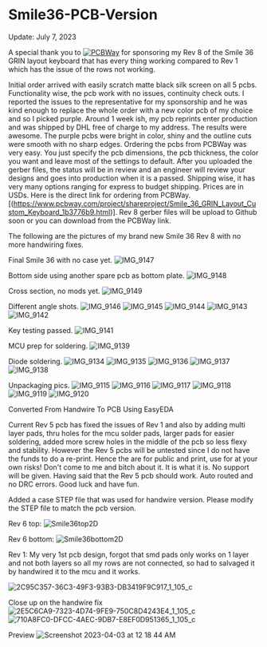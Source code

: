  # Smile36-PCB-Version

Update: July 7, 2023

A special thank you to [![PCBWay](https://github.com/protieusz/Smile36-PCB-Version/assets/118025702/3fe17713-d683-44ef-8f50-1d097865489f)](https://www.pcbway.com) for sponsoring my Rev 8 of the Smile 36 GRIN layout keyboard that has every thing working compared to Rev 1 which has the issue of the rows not working.  

Initial order arrived with easily scratch matte black silk screen on all 5 pcbs.  Functionality wise, the pcb work with no issues, continuity check outs. I reported the issues to the representative for my sponsorship and he was kind enough to replace the whole order with a new color pcb of my choice and so I picked purple.  Around 1 week ish, my pcb reprints enter production and was shipped by DHL free of charge to my address.  The results were awesome.  The purple pcbs were bright in color, shiny and the outline cuts were smooth with no sharp edges.  Ordering the pcbs from PCBWay was very easy.  You just specify the pcb dimensions, the pcb thickness, the color you want and leave most of the settings to default.  After you uploaded the gerber files, the status will be in review and an engineer will review your designs and goes into production when it is a passed.  Shipping wise, it has very many options ranging for express to budget shipping.  Prices are in USDs. Here is the direct link for ordering from PCBWay. [(https://www.pcbway.com/project/shareproject/Smile_36_GRIN_Layout_Custom_Keyboard_1b3776b9.html)].  Rev 8 gerber files will be upload to Github soon or you can download from the PCBWay link.

The following are the pictures of my brand new Smile 36 Rev 8 with no more handwiring fixes.

Final Smile 36 with no case yet.
![IMG_9147](https://github.com/protieusz/Smile36-PCB-Version/assets/118025702/ad45a577-4d4b-4b02-b3f5-77821b0b6041)

Bottom side using another spare pcb as bottom plate.
![IMG_9148](https://github.com/protieusz/Smile36-PCB-Version/assets/118025702/687f57b7-2feb-465c-97a9-02d0f784dce9)

Cross section, no mods yet.
![IMG_9149](https://github.com/protieusz/Smile36-PCB-Version/assets/118025702/e9b91abd-5803-414b-a8b2-3d56d377f748)

Different angle shots.
![IMG_9146](https://github.com/protieusz/Smile36-PCB-Version/assets/118025702/55b3532c-45f7-4787-a861-f53cae23623e)
![IMG_9145](https://github.com/protieusz/Smile36-PCB-Version/assets/118025702/c50f2de2-3c87-4667-80e9-2caaf9e4534f)
![IMG_9144](https://github.com/protieusz/Smile36-PCB-Version/assets/118025702/58f52be6-97f0-419e-b06a-796b4f34927e)
![IMG_9143](https://github.com/protieusz/Smile36-PCB-Version/assets/118025702/2e803282-78da-4ac9-afff-dab874df8d4f)
![IMG_9142](https://github.com/protieusz/Smile36-PCB-Version/assets/118025702/ef003b6c-d828-4ed4-a878-732a2e672add)

Key testing passed.
![IMG_9141](https://github.com/protieusz/Smile36-PCB-Version/assets/118025702/9df8d838-bf43-4b5e-852f-8ca980534f75)

MCU prep for soldering.
![IMG_9139](https://github.com/protieusz/Smile36-PCB-Version/assets/118025702/a9b3579e-6695-4b37-8d72-89acdb146bb3)

Diode soldering.
![IMG_9134](https://github.com/protieusz/Smile36-PCB-Version/assets/118025702/162f02d2-295b-4882-9031-b3bea6bb7f28)
![IMG_9135](https://github.com/protieusz/Smile36-PCB-Version/assets/118025702/e938c594-0113-46a8-b1d7-d03ddcc61e6d)
![IMG_9136](https://github.com/protieusz/Smile36-PCB-Version/assets/118025702/5cce6486-5605-4456-b1c5-6ffc4dd20fc2)
![IMG_9137](https://github.com/protieusz/Smile36-PCB-Version/assets/118025702/a8551ca6-5421-4c7a-944f-01163da535c2)
![IMG_9138](https://github.com/protieusz/Smile36-PCB-Version/assets/118025702/ee845e17-ca04-47fe-a640-3df4128c9595)

Unpackaging pics.
![IMG_9115](https://github.com/protieusz/Smile36-PCB-Version/assets/118025702/1e4ab6c4-87f6-4ab8-8105-76df57641a20)
![IMG_9116](https://github.com/protieusz/Smile36-PCB-Version/assets/118025702/373ff0e2-c36a-4a00-a2a3-eaa684d71f2b)
![IMG_9117](https://github.com/protieusz/Smile36-PCB-Version/assets/118025702/f07554df-fc20-40de-92c7-ade6569878f7)
![IMG_9118](https://github.com/protieusz/Smile36-PCB-Version/assets/118025702/967a1e89-f568-4dc1-956c-e2565a30769b)
![IMG_9119](https://github.com/protieusz/Smile36-PCB-Version/assets/118025702/82522fe7-46f7-4ac7-89df-0f6d510d4c8a)
![IMG_9120](https://github.com/protieusz/Smile36-PCB-Version/assets/118025702/26ba6c6f-5f8f-49c0-8cb5-5999572781a6)


Converted From Handwire To PCB Using EasyEDA

Current Rev 5 pcb has fixed the issues of Rev 1 and also by adding multi layer pads, thru holes for the mcu solder pads, larger pads for easier soldering, added more screw holes in the middle of the pcb so less flexy and stability.  However the Rev 5 pcbs will be untested since I do not have the funds to do a re-print.  Hence the are for public and print, use for at your own risks!  Don't come to me and bitch about it.  It is what it is. No support will be given. Having said that the Rev 5 pcb should work.  Auto routed and no DRC errors. Good luck and have fun.

Added a case STEP file that was used for handwire version. Please modify the STEP file to match the pcb version.

Rev 6 top:
![Smile36top2D](https://user-images.githubusercontent.com/118025702/235812063-26bfd0a0-41e4-4138-8dcc-1d85a988c2af.png)

Rev 6 bottom:
![Smile36bottom2D](https://user-images.githubusercontent.com/118025702/235812086-6f1bc2cc-80f0-436f-90ee-1e1fe13a4943.png)

Rev 1: My very 1st pcb design, forgot that smd pads only works on 1 layer and not both layers so all my rows are not connected, so had to salvaged it by handwired it to the mcu and it works.

![2C95C357-36C3-49F3-93B3-DB3419F9C917_1_105_c](https://user-images.githubusercontent.com/118025702/234750949-adb044b6-c799-42c3-a481-3362ce4a85b4.jpeg)

Close up on the handwire fix
![2E5C6CA9-7323-4D74-9FE9-750C8D4243E4_1_105_c](https://user-images.githubusercontent.com/118025702/234750988-6a2ae2be-87d5-42df-ada9-41d576e2387a.jpeg)
![710A8FC0-DFCC-4AEC-9DB7-E8EF0D951365_1_105_c](https://user-images.githubusercontent.com/118025702/234751025-547986b4-7723-4281-a7ec-721084075039.jpeg)

Preview
![Screenshot 2023-04-03 at 12 18 44 AM](https://user-images.githubusercontent.com/118025702/229438825-b9902305-a9b7-4cbc-b7eb-d7882e5f24b7.png)
